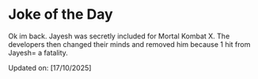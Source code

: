 # Joke of the Day

<!-- #joke -->
Ok im back. Jayesh was secretly included for Mortal Kombat X. The developers then changed their minds and removed him because 1 hit from Jayesh= a fatality.

Updated on: [17/10/2025]
<!-- #jokeEnd -->